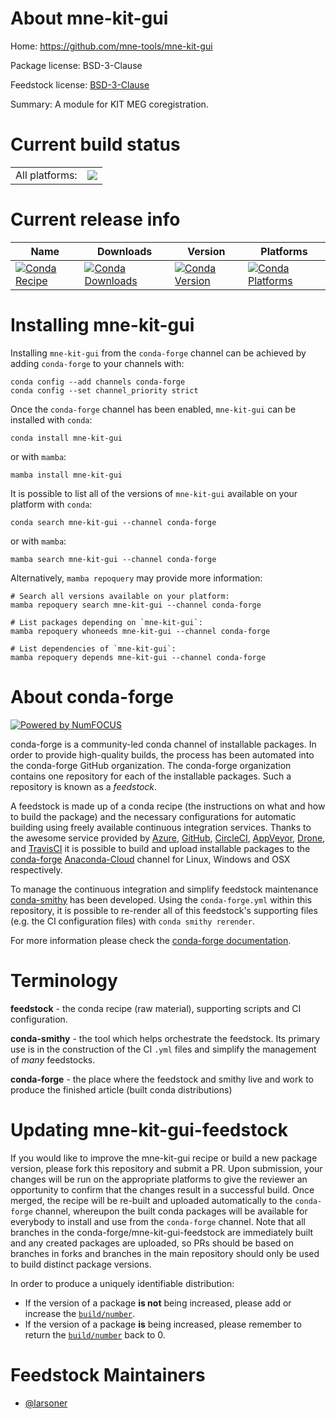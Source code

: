 About mne-kit-gui
=================

Home: https://github.com/mne-tools/mne-kit-gui

Package license: BSD-3-Clause

Feedstock license: [BSD-3-Clause](https://github.com/conda-forge/mne-kit-gui-feedstock/blob/main/LICENSE.txt)

Summary: A module for KIT MEG coregistration.

Current build status
====================


<table><tr><td>All platforms:</td>
    <td>
      <a href="https://dev.azure.com/conda-forge/feedstock-builds/_build/latest?definitionId=14317&branchName=main">
        <img src="https://dev.azure.com/conda-forge/feedstock-builds/_apis/build/status/mne-kit-gui-feedstock?branchName=main">
      </a>
    </td>
  </tr>
</table>

Current release info
====================

| Name | Downloads | Version | Platforms |
| --- | --- | --- | --- |
| [![Conda Recipe](https://img.shields.io/badge/recipe-mne--kit--gui-green.svg)](https://anaconda.org/conda-forge/mne-kit-gui) | [![Conda Downloads](https://img.shields.io/conda/dn/conda-forge/mne-kit-gui.svg)](https://anaconda.org/conda-forge/mne-kit-gui) | [![Conda Version](https://img.shields.io/conda/vn/conda-forge/mne-kit-gui.svg)](https://anaconda.org/conda-forge/mne-kit-gui) | [![Conda Platforms](https://img.shields.io/conda/pn/conda-forge/mne-kit-gui.svg)](https://anaconda.org/conda-forge/mne-kit-gui) |

Installing mne-kit-gui
======================

Installing `mne-kit-gui` from the `conda-forge` channel can be achieved by adding `conda-forge` to your channels with:

```
conda config --add channels conda-forge
conda config --set channel_priority strict
```

Once the `conda-forge` channel has been enabled, `mne-kit-gui` can be installed with `conda`:

```
conda install mne-kit-gui
```

or with `mamba`:

```
mamba install mne-kit-gui
```

It is possible to list all of the versions of `mne-kit-gui` available on your platform with `conda`:

```
conda search mne-kit-gui --channel conda-forge
```

or with `mamba`:

```
mamba search mne-kit-gui --channel conda-forge
```

Alternatively, `mamba repoquery` may provide more information:

```
# Search all versions available on your platform:
mamba repoquery search mne-kit-gui --channel conda-forge

# List packages depending on `mne-kit-gui`:
mamba repoquery whoneeds mne-kit-gui --channel conda-forge

# List dependencies of `mne-kit-gui`:
mamba repoquery depends mne-kit-gui --channel conda-forge
```


About conda-forge
=================

[![Powered by
NumFOCUS](https://img.shields.io/badge/powered%20by-NumFOCUS-orange.svg?style=flat&colorA=E1523D&colorB=007D8A)](https://numfocus.org)

conda-forge is a community-led conda channel of installable packages.
In order to provide high-quality builds, the process has been automated into the
conda-forge GitHub organization. The conda-forge organization contains one repository
for each of the installable packages. Such a repository is known as a *feedstock*.

A feedstock is made up of a conda recipe (the instructions on what and how to build
the package) and the necessary configurations for automatic building using freely
available continuous integration services. Thanks to the awesome service provided by
[Azure](https://azure.microsoft.com/en-us/services/devops/), [GitHub](https://github.com/),
[CircleCI](https://circleci.com/), [AppVeyor](https://www.appveyor.com/),
[Drone](https://cloud.drone.io/welcome), and [TravisCI](https://travis-ci.com/)
it is possible to build and upload installable packages to the
[conda-forge](https://anaconda.org/conda-forge) [Anaconda-Cloud](https://anaconda.org/)
channel for Linux, Windows and OSX respectively.

To manage the continuous integration and simplify feedstock maintenance
[conda-smithy](https://github.com/conda-forge/conda-smithy) has been developed.
Using the ``conda-forge.yml`` within this repository, it is possible to re-render all of
this feedstock's supporting files (e.g. the CI configuration files) with ``conda smithy rerender``.

For more information please check the [conda-forge documentation](https://conda-forge.org/docs/).

Terminology
===========

**feedstock** - the conda recipe (raw material), supporting scripts and CI configuration.

**conda-smithy** - the tool which helps orchestrate the feedstock.
                   Its primary use is in the construction of the CI ``.yml`` files
                   and simplify the management of *many* feedstocks.

**conda-forge** - the place where the feedstock and smithy live and work to
                  produce the finished article (built conda distributions)


Updating mne-kit-gui-feedstock
==============================

If you would like to improve the mne-kit-gui recipe or build a new
package version, please fork this repository and submit a PR. Upon submission,
your changes will be run on the appropriate platforms to give the reviewer an
opportunity to confirm that the changes result in a successful build. Once
merged, the recipe will be re-built and uploaded automatically to the
`conda-forge` channel, whereupon the built conda packages will be available for
everybody to install and use from the `conda-forge` channel.
Note that all branches in the conda-forge/mne-kit-gui-feedstock are
immediately built and any created packages are uploaded, so PRs should be based
on branches in forks and branches in the main repository should only be used to
build distinct package versions.

In order to produce a uniquely identifiable distribution:
 * If the version of a package **is not** being increased, please add or increase
   the [``build/number``](https://docs.conda.io/projects/conda-build/en/latest/resources/define-metadata.html#build-number-and-string).
 * If the version of a package **is** being increased, please remember to return
   the [``build/number``](https://docs.conda.io/projects/conda-build/en/latest/resources/define-metadata.html#build-number-and-string)
   back to 0.

Feedstock Maintainers
=====================

* [@larsoner](https://github.com/larsoner/)

